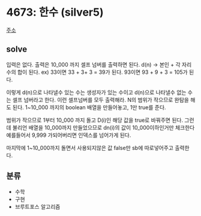 # 4673: 한수 (silver5)
[주소](https://www.acmicpc.net/problem/4673)

## solve
입력은 없다.
출력은 10_000 까지 셀프 넘버를 출력하면 된다.
d(n) -> 본인 + 각 자리수의 합이 된다.
ex) 33이면 33 + 3+ 3 = 39가 된다.
    93이면 93 + 9 + 3 = 105가 된다.

이렇게 d(n)으로 나타낼수 있는 수는 생성자가 있는 수이고 d(n)으로 나타낼수 없는 수는 셀프 넘버라고 한다.
이런 셀프넘버를 모두 출력해라. 
N의 범위가 작으므로 완탐을 해도 된다. 
1~10_000 까지의 boolean 배열을 만들어놓고, 1만 true를 준다.

범위가 작으므로 1부터 10_000 까지 돌고
D(i)인 해당 값을 true로 바꿔주면 된다.
그런데 불리언 배열을 10_000까지 만들었으므로 dn(i)의 값이 10_000이하인거만 체크한다
예를들어서 9,999 가되어버리면 인덱스를 넘어가게 된다.

마지막에 1~10_000까지 돌면서
사용되지않은 값 false만 sb에 따로넣어주고 출력한다.

## 분류
- 수학
- 구현
- 브루트포스 알고리즘
